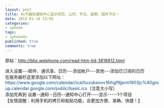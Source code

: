 ```yaml
---
layout: post
title: 4s不越狱通知中心显示农历、公历、节日、星期、国外节日！
date: 2012-01-18 13:56
categories:
- iphone
tags:
- iphone4s
published: true
comments: true
---
```

<p><p>原帖：<a href="http://bbs.weiphone.com/read-htm-tid-3818812.html">http://bbs.weiphone.com/read-htm-tid-3818812.html</a></p>
<p>进入设置---邮件、通讯录、日历---添加帐户---其他---添加已订阅的日历<br style="outline-style: none; outline-width: initial; outline-color: initial;" />在服务器栏这里添加以下网址： <br style="outline-style: none; outline-width: initial; outline-color: initial;" /><a style="outline-style: none; outline-width: initial; outline-color: initial; text-decoration: none; color: #014c90;" href="https://www.google.com/calendar/ical/tuvubeovv16ihgf9jprm1903jc%40group.calendar.google.com/public/basic.ics" target="_blank">https://www.google.com/calendar/ical/tuvubeovv16ihgf9jprm1903jc%40group.calendar.google.com/public/basic.ics</a>（注意大小写）<br style="outline-style: none; outline-width: initial; outline-color: initial;" />添加完再到 设置--通知--日历--通知中心打开----显示-----1个项目<br style="outline-style: none; outline-width: initial; outline-color: initial;" />【友情提醒：利用手机的拷贝和粘贴功能，会更加方便、准确、快捷！】</p></p>
